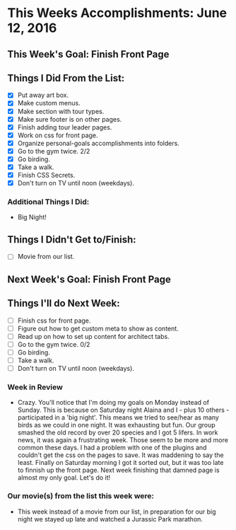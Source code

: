 # This Weeks Accomplishments: June 12, 2016

## This Week's Goal: Finish Front Page

## Things I Did From the List:

- [x] Put away art box.
- [x] Make custom menus.
- [x] Make section with tour types.
- [x] Make sure footer is on other pages.
- [x] Finish adding tour leader pages.
- [x] Work on css for front page. 
- [x] Organize personal-goals accomplishments into folders.
- [x] Go to the gym twice. 2/2
- [x] Go birding.
- [x] Take a walk.
- [x] Finish CSS Secrets.
- [x] Don't turn on TV until noon (weekdays).

### Additional Things I Did:

- Big Night!

## Things I Didn't Get to/Finish:

- [ ] Movie from our list.

## Next Week's Goal: Finish Front Page

## Things I'll do Next Week:

- [ ] Finish css for front page.
- [ ] Figure out how to get custom meta to show as content.
- [ ] Read  up on how to set up content for architect tabs.
- [ ] Go to the gym twice. 0/2
- [ ] Go birding.
- [ ] Take a walk.
- [ ] Don't turn on TV until noon (weekdays).

### Week in Review

- Crazy. You'll notice that I'm doing my goals on Monday instead of Sunday. This is because on Saturday night Alaina and I - plus 10 others - participated in a 'big night'. This means we tried to see/hear as many birds as we could in one night. It was exhausting but fun. Our group smashed the old record by over 20 species and I got 5 lifers. In work news, it was again a frustrating week. Those seem to be more and more common these days. I had a problem with one of the plugins and couldn't get the css on the pages to save. It was maddening to say the least. Finally on Saturday morning I got it sorted out, but it was too late to finnish up the front page. Next week finishing that damned page is almost my only goal. Let's do it! 

### Our movie(s) from the list this week were:

- This week instead of a movie from our list, in preparation for our big night we stayed up late and watched a Jurassic Park marathon.  